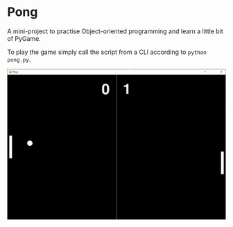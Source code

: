 # Pong
A mini-project to practise Object-oriented programming and learn a little bit of PyGame.

To play the game simply call the script from a CLI according to `python pong.py`. 

![A picture of the game in action](assets/images/pong.png)
